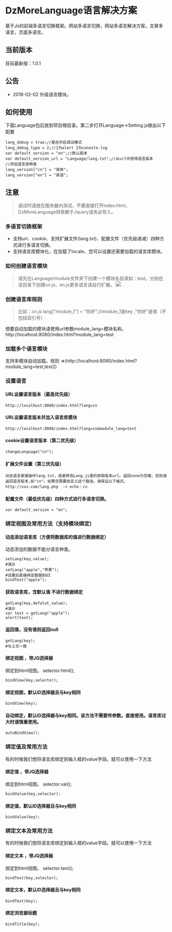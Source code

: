 # DzMoreLanguage语言解决方案
基于Js的前端多语言切换框架。网站多语言切换，网站多语言解决方案，文章多语言，页面多语言。


## 当前版本
目前最新版：1.0.1

## 公告
+ 2018-02-02 升级语言模块。

## 如何使用

下载Language包后放到项目根目录。第二步打开Language->Setting.js做出以下配置
```
lang_debug = true;//是否开启调试模式
lang_debug_type = 2;//1为alert 2为conosle.log
var default_version = "en";//默认版本
var default_version_url = "Language/lang.txt";//从url中获得语言版本
//添加语言库种类 
lang_version["cn"] = "简体";
lang_version["en"] = "英语";
```

## 注意

> 调试时请放在服务器内测试，不要直接打开index.html，DzMoreLanguage将依赖于Jquery请务必导入。


### 多语言切换框架
+ 支持url、cookie、支持扩展文件(lang.txt)、配置文件（优先级递减）四种方式进行多语言切换。
+ 支持语言库模块化，在加载了locale、您可以设置还需要加载的语言库模块。


### 如何创建语言模块
> 请先在Language/module文件夹下创建一个模块名目录如：test。分别在该目录下创建cn.js、en.js更多语言请自行扩展。
![](https://github.com/fanhua1994/DzMoreLanguage/blob/master/Image/Image%201.png?raw=true)

### 创建语言库规则
> 比如：cn.js
 lang["module_1"] = "你好";//module_1是key ,"你好"是值（不包括双引号）

 想要自动加载的模块请使用url参数module_lang=模块名称。http://localhost:8080/index.html?module_lang=test

### 加载多个语言模块
支持多模块自动加载。规则  =>(http://localhost:8080/index.html?module_lang=test,test2)

### 设置语言
#### URL设置语言版本（最高优先级）
```
http://localhost:8080/index.html?lang=cn
```
#### URL设置语言版本并加入语言库模块
```
http://localhost:8080/index.html?lang=cn&module_lang=test
```

#### cookie设置语言版本（第二优先级）
```
changeLanguage("cn");
```

#### 扩展文件设置（第三优先级）
```
动态语言直接操作lang.txt，或者修改Lang.js里的获取版本url。返回none为忽略，否则请返回语言版本,如"cn"。如果您需要自定义这个路径。请保证以下格式。
http://xxx.com/lang.php  -> echo：cn
```

#### 配置文件（最低优先级）四种方式进行多语言切换。
```
var default_version = "en";
```

### 绑定视图及常用方法（支持模块绑定）
#### 动态添加语言库（方便将数据库的值进行数据绑定）
动态添加的数据不能分语言种类。
```
setLang(key,value);
#演示
setLang("apple","苹果");
#设置后直接绑定数据到UI
bindText("apple");
```

#### 获取语言库，含默认值 不进行数据绑定
```
getLang(key,defalut_value);
#演示
var text = getLang("apple");
alert(text);
```

#### 返回值，没有值则返回null
```
getLang(key);
#与上文一致
```

#### 绑定视图 ，带JQ选择器
绑定到html视图。
selector.html();
```
bindView(key,selector);
```

#### 绑定视图，默认ID选择器且与key相同
```
bindView(key);
```

#### 自动绑定，默认ID选择器与key相同。该方法不需要传参数。直接使用。语言库过大时请慎重使用。
```
autoBindView();
```

### 绑定值及常用方法
有的时候我们想将语言库绑定到输入框的value字段。就可以使用一下方法
#### 绑定值 ，带JQ选择器
绑定到html视图。
selector.val();
```
bindValue(key,selector);
```

#### 绑定值，默认ID选择器且与key相同
```
bindValue(key);
```

### 绑定文本及常用方法
有的时候我们想将语言库绑定到输入框的value字段。就可以使用一下方法
#### 绑定文本 ，带JQ选择器
绑定到html视图。
selector.text();
```
bindText(key,selector);
```

#### 绑定文本，默认ID选择器且与key相同
```
bindText(key);
```

#### 绑定浏览器标题
```
bindTitle(key);
```
